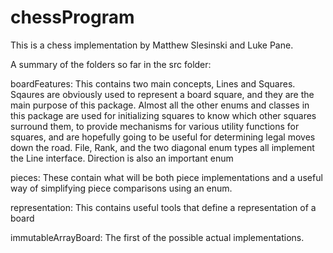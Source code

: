 # chessProgram
This is a chess implementation by Matthew Slesinski and Luke Pane.

A summary of the folders so far in the src folder:

boardFeatures:
This contains two main concepts, Lines and Squares. Sqaures are obviously used to represent a board square, and they are the main purpose of this package. Almost all the other enums and classes in this package are used for initializing squares to know which other squares surround them, to provide mechanisms for various utility functions for squares, and are hopefully going to be useful for determining legal moves down the road. File, Rank, and the two diagonal enum types all implement the Line interface. Direction is also an important enum

pieces:
These contain what will be both piece implementations and a useful way of simplifying piece comparisons using an enum.

representation:
This contains useful tools that define a representation of a board

immutableArrayBoard:
The first of the possible actual implementations.


